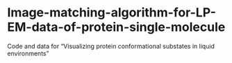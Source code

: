 # Image-matching-algorithm-for-LP-EM-data-of-protein-single-molecule
Code and data for “Visualizing protein conformational substates in liquid environments”
